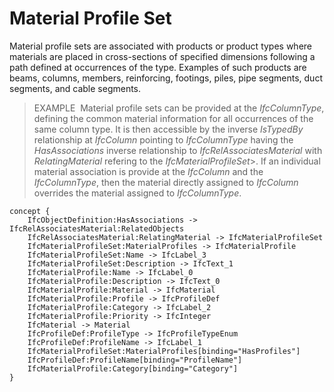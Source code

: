 Material Profile Set
====================

Material profile sets are associated with products or product types where materials are placed in cross-sections of specified dimensions following a path defined at occurrences of the type. Examples of such products are beams, columns, members, reinforcing, footings, piles, pipe segments, duct segments, and cable segments.

> EXAMPLE&nbsp; Material profile sets can be provided at the _IfcColumnType_, defining the common material information for all occurrences of the same column type. It is then accessible by the inverse _IsTypedBy_ relationship at _IfcColumn_ pointing to _IfcColumnType_ having the _HasAssociations_ inverse relationship to _IfcRelAssociatesMaterial_ with _RelatingMaterial_ refering to the _IfcMaterialProfileSet_>. If an individual material association is provide at the _IfcColumn_ and the _IfcColumnType_, then the material directly assigned to _IfcColumn_ overrides the material assigned to _IfcColumnType_.

```
concept {
    IfcObjectDefinition:HasAssociations -> IfcRelAssociatesMaterial:RelatedObjects
    IfcRelAssociatesMaterial:RelatingMaterial -> IfcMaterialProfileSet
    IfcMaterialProfileSet:MaterialProfiles -> IfcMaterialProfile
    IfcMaterialProfileSet:Name -> IfcLabel_3
    IfcMaterialProfileSet:Description -> IfcText_1
    IfcMaterialProfile:Name -> IfcLabel_0
    IfcMaterialProfile:Description -> IfcText_0
    IfcMaterialProfile:Material -> IfcMaterial
    IfcMaterialProfile:Profile -> IfcProfileDef
    IfcMaterialProfile:Category -> IfcLabel_2
    IfcMaterialProfile:Priority -> IfcInteger
    IfcMaterial -> Material
    IfcProfileDef:ProfileType -> IfcProfileTypeEnum
    IfcProfileDef:ProfileName -> IfcLabel_1
    IfcMaterialProfileSet:MaterialProfiles[binding="HasProfiles"]
    IfcProfileDef:ProfileName[binding="ProfileName"]
    IfcMaterialProfile:Category[binding="Category"]
}
```
